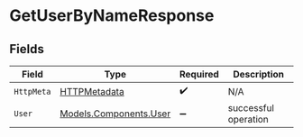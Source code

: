 # GetUserByNameResponse


## Fields

| Field                                                     | Type                                                      | Required                                                  | Description                                               |
| --------------------------------------------------------- | --------------------------------------------------------- | --------------------------------------------------------- | --------------------------------------------------------- |
| `HttpMeta`                                                | [HTTPMetadata](../../Models/Components/HTTPMetadata.md)   | :heavy_check_mark:                                        | N/A                                                       |
| `User`                                                    | [Models.Components.User](../../Models/Components/User.md) | :heavy_minus_sign:                                        | successful operation                                      |